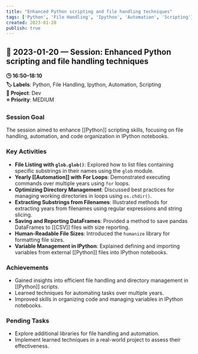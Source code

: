 ```yaml
---
title: "Enhanced Python scripting and file handling techniques"
tags: ['Python', 'File Handling', 'Ipython', 'Automation', 'Scripting']
created: 2023-01-20
publish: true
---
```


## 📅 2023-01-20 — Session: Enhanced Python scripting and file handling techniques

**🕒 16:50–18:10**  
**🏷️ Labels**: Python, File Handling, Ipython, Automation, Scripting  
**📂 Project**: Dev  
**⭐ Priority**: MEDIUM  


### Session Goal
The session aimed to enhance [[Python]] scripting skills, focusing on file handling, automation, and code organization in IPython notebooks.

### Key Activities
- **File Listing with `glob.glob()`**: Explored how to list files containing specific substrings in their names using the `glob` module.
- **Yearly [[Automation]] with For Loops**: Demonstrated executing commands over multiple years using `for` loops.
- **Optimizing Directory Management**: Discussed best practices for managing working directories in loops using `os.chdir()`.
- **Extracting Substrings from Filenames**: Illustrated methods for extracting years from filenames using regular expressions and string slicing.
- **Saving and Reporting DataFrames**: Provided a method to save pandas DataFrames to [[CSV]] files with size reporting.
- **Human-Readable File Sizes**: Introduced the `humanize` library for formatting file sizes.
- **Variable Management in IPython**: Explained defining and importing variables from external [[Python]] files into IPython notebooks.

### Achievements
- Gained insights into efficient file handling and directory management in [[Python]] scripts.
- Learned techniques for automating tasks over multiple years.
- Improved skills in organizing code and managing variables in IPython notebooks.

### Pending Tasks
- Explore additional libraries for file handling and automation.
- Implement learned techniques in a real-world project to assess their effectiveness.
